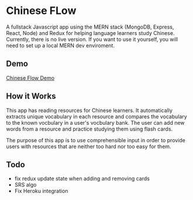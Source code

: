 # Chinese FLow

A fullstack Javascript app using the MERN stack (MongoDB, Express, React, Node) and Redux for helping language learners study Chinese.
Currently, there is no live version. If you want to use it yourself, you will need to set up a local MERN dev enviroment.

## Demo

[Chinese Flow Demo](https://www.youtube.com/watch?v=s1P0AI6hnLY)

## How it Works

This app has reading resources for Chinese learners. It automatically extracts unique vocabulary in each resource and compares the vocabulary to the known vocbulary in a user's vocbulary bank. The user can add new words from a resource and practice studying them using flash cards.

The purpose of this app is to use comprehensible input in order to provide users with resources that are neither too hard nor too easy for them.

## Todo

- fix redux update state when adding and removing cards
- SRS algo
- Fix Heroku integration
